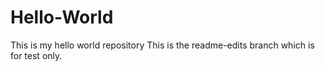 # Hello-World
This is my hello world repository
This is the readme-edits branch which is for test only.
